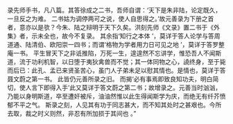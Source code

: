录先师手书，凡八篇。其答徐成之二书，吾师自谓：‘天下是朱非陆，论定既久，一旦反之为难。 二书姑为调停两可之说，使人自思得之。’故元善录为下册之首者，意亦以是欤？今朱、陆之辩明于天下久矣。洪刻先师《文录》置二书于《外集》者，示未全也，故今不复录。 其余指‘知行之本体 ’，莫详于答人论学与答周道通、陆清伯、欧阳崇一四书；而谓‘格物为学者用力日可见之地 ’，莫详于答罗整庵一书。 平生冒天下之非诋推陷，万死一生，遑遑然不忘讲学，惟恐吾人不闻斯道，流于功利机智，以日堕于夷狄禽兽而不觉；其一体同物之心，譊终身，至于毙而后已：此孔、孟已来贤圣苦心，虽门人子弟未足以慰其情也。是情也，莫详于答聂文蔚之第一书。 此皆仍元善所录之旧。 而揭‘必有事焉即致良知功夫，明白简切，使人言下即得入手’此又莫详于答文蔚之第二书；故增录之。元善当时汹汹，乃能以身明斯道，卒至遭奸被斥，油油然惟以此生得闻斯学为庆，而绝无有纤芥愤郁不平之气。 斯录之刻，人见其有功于同志甚大，而不知其处时之甚艰也。今所去取，裁之时义则然，非忍有所加损于其间也 。”